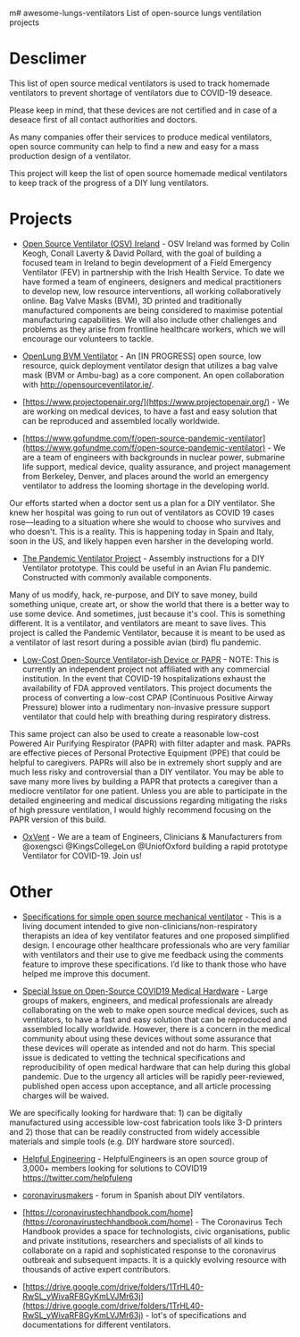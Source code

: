 m# awesome-lungs-ventilators
List of open-source lungs ventilation projects 


# Desclimer
This list of open source medical ventilators is used to track homemade ventilators to prevent shortage of ventilators due to COVID-19 deseace. 

Please keep in mind, that these devices are not certified and in case of a deseace first of all contact authorities and doctors.

As many companies offer their services to produce medical ventilators, open source community can help to find a new and easy for a mass production design of a ventilator.

This project will keep the list of open source homemade medical ventilators to keep track of the progress of a DIY lung ventilators.

# Projects

- [Open Source Ventilator (OSV) Ireland](https://opensourceventilator.ie/) - OSV Ireland was formed by Colin Keogh, Conall Laverty & David Pollard, with the goal of building a focused team in Ireland to begin development of a Field Emergency Ventilator (FEV) in partnership with the Irish Health Service. To date we have formed a team of engineers, designers and medical practitioners to develop new, low resource interventions, all working collaboratively online. Bag Valve Masks (BVM), 3D printed and traditionally manufactured components are being considered to maximise potential manufacturing capabilities. We will also include other challenges and problems as they arise from frontline healthcare workers, which we will encourage our volunteers to tackle.

- [OpenLung BVM Ventilator](https://gitlab.com/open-source-ventilator/OpenLung) - An [IN PROGRESS] open source, low resource, quick deployment ventilator design that utilizes a bag valve mask (BVM or Ambu-bag) as a core component. An open collaboration with http://opensourceventilator.ie/.

- [https://www.projectopenair.org/](https://www.projectopenair.org/) - We are working on medical devices, to have a fast and easy solution that can be reproduced and assembled locally worldwide. 

- [https://www.gofundme.com/f/open-source-pandemic-ventilator](https://www.gofundme.com/f/open-source-pandemic-ventilator) - We are a team of engineers with backgrounds in nuclear power, submarine life support, medical device, quality assurance, and project management from Berkeley, Denver, and places around the world an emergency ventilator to address the looming shortage in the developing world.

Our efforts started when a doctor sent us a plan for a DIY ventilator. She knew her hospital was going to run out of ventilators as COVID 19 cases rose—leading to a situation where she would to choose who survives and who doesn't. This is a reality. This is happening today in Spain and Italy, soon in the US, and likely happen even harsher in the developing world.

- [The Pandemic Ventilator Project](https://www.instructables.com/id/The-Pandemic-Ventilator/) - Assembly instructions for a DIY Ventilator prototype.
This could be useful in an Avian Flu pandemic.
Constructed with commonly available components.

Many of us modify, hack, re-purpose, and DIY to save money, build something unique, create art, or show the world that there is a better way to use some device. And sometimes, just because it's cool. This is something different. It is a ventilator, and ventilators are meant to save lives. This project is called the Pandemic Ventilator, because it is meant to be used as a ventilator of last resort during a possible avian (bird) flu pandemic.

- [Low-Cost Open-Source Ventilator-ish Device or PAPR](https://github.com/jcl5m1/ventilator) - NOTE: This is currently an independent project not affiliated with any commercial institution.
In the event that COVID-19 hospitalizations exhaust the availability of FDA approved ventilators. This project documents the process of converting a low-cost CPAP (Continuous Positive Airway Pressure) blower into a rudimentary non-invasive pressure support ventilator that could help with breathing during respiratory distress.

This same project can also be used to create a reasonable low-cost Powered Air Purifying Respirator (PAPR) with filter adapter and mask. PAPRs are effective pieces of Personal Protective Equipment (PPE) that could be helpful to caregivers. PAPRs will also be in extremely short supply and are much less risky and controversial than a DIY ventilator. You may be able to save many more lives by building a PAPR that protects a caregiver than a mediocre ventilator for one patient. Unless you are able to participate in the detailed engineering and medical discussions regarding mitigating the risks of high pressure ventilation, I would highly recommend focusing on the PAPR version of this build. 

- [OxVent](https://oxvent.org/) - We are a team of Engineers, Clinicians & Manufacturers from @oxengsci @KingsCollegeLon @UniofOxford building a rapid prototype Ventilator for COVID-19. Join us!

# Other
- [Specifications for simple open source mechanical ventilator](https://docs.google.com/document/d/1FNPwrQjB1qW1330s5-S_-VB0vDHajMWKieJRjINCNeE/preview) - This is a living document intended to give non-clinicians/non-respiratory therapists an idea of key ventilator features and one proposed simplified design. I encourage other healthcare professionals who are very familiar with ventilators and their use to give me feedback using the comments feature to improve these specifications.
I’d like to thank those who have helped me improve this document.

- [Special Issue on Open-Source COVID19 Medical Hardware](https://www.journals.elsevier.com/hardwarex/call-for-papers/special-issue-on-open-source-covid19-medical-hardware) - Large groups of makers, engineers, and medical professionals are already collaborating on the web to make open source medical devices, such as ventilators, to have a fast and easy solution that can be reproduced and assembled locally worldwide. However, there is a concern in the medical community about using these devices without some assurance that these devices will operate as intended and not do harm. This special issue is dedicated to vetting the technical specifications and reproducibility of open medical hardware that can help during this global pandemic. Due to the urgency all articles will be rapidly peer-reviewed, published open access upon acceptance, and all article processing charges will be waived.
  
We are specifically looking for hardware that: 1) can be digitally manufactured using accessible low-cost fabrication tools like 3-D printers and 2) those that can be readily constructed from widely accessible materials and simple tools (e.g. DIY hardware store sourced).

- [Helpful Engineering](https://app.jogl.io/project/121#about) - HelpfulEngineers is an open source group of 3,000+ members looking for solutions to COVID19 https://twitter.com/helpfuleng
- [coronavirusmakers](https://www.coronavirusmakers.org/index.php/es/) - forum in Spanish about DIY ventilators.

- [https://coronavirustechhandbook.com/home](https://coronavirustechhandbook.com/home) - The Coronavirus Tech Handbook provides a space for technologists, civic organisations, public and private institutions, researchers and specialists of all kinds to collaborate on a rapid and sophisticated response to the coronavirus outbreak and subsequent impacts. It is a quickly evolving resource with thousands of active expert contributors. 
- [https://drive.google.com/drive/folders/1TrHL40-RwSL_yWivaRF8GyKmLVJMr63j](https://drive.google.com/drive/folders/1TrHL40-RwSL_yWivaRF8GyKmLVJMr63j) - lot's of specifications and documentations for different ventilators.